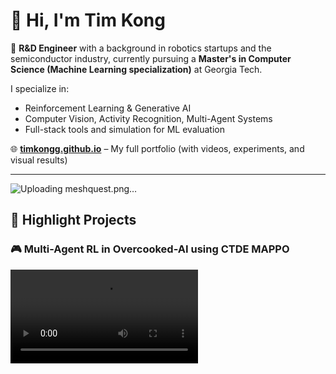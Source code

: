 # 👋 Hi, I'm Tim Kong

🔬 **R&D Engineer** with a background in robotics startups and the semiconductor industry, currently pursuing a **Master's in Computer Science (Machine Learning specialization)** at Georgia Tech.

I specialize in:
- Reinforcement Learning & Generative AI
- Computer Vision, Activity Recognition, Multi-Agent Systems
- Full-stack tools and simulation for ML evaluation

🌐 **[timkongg.github.io](https://timkongg.github.io/)** – My full portfolio (with videos, experiments, and visual results)

---
![Uploading meshquest.png…]()

## 🧠 Highlight Projects

### 🎮 Multi-Agent RL in Overcooked-AI using CTDE MAPPO

<video src='https://github.com/user-attachments/assets/31927998-3be1-40a0-bed3-50c253c63de2' />
![Overcooked Video]()


- Trained agents using **MAPPO with Centralized Training and Decentralized Execution (CTDE)**.
- Designed reward shaping on subgoals and advantage sharing to foster collaboration.
- Achieved **7–11 soups per episode** with emergent asymmetric behaviors across agents.

---


### 🚀 Lunar Lander Continuous Control with SAC

![Lunar Lander Video](https://github.com/user-attachments/assets/7b15533f-aa55-4df7-a03b-5efda48dac72)

- Applied **Soft Actor-Critic** to solve LunarLanderContinuous-v3 in Gym.
- Conducted hyperparameter sweeps on entropy, learning rate, and target update rate.
- Observed learning phases: crash → hover → stable landings (> 200 reward).

---

### 🧱 MeshQuest: Benchmarking and Fine-Tuning Generative 3D Models

![MeshQuest](https://timkongg.github.io/images/meshquest.png)

- Benchmarked **Hunyuan3D, OpenLRM, One-2-3-45, Pixel2Mesh** on 16 stylized low-poly assets.
- Fine-tuned **OpenLRM** on 734 asset dataset with **DINOv2**, **triplane NeRF**, and **TV regularization**.
- Performed **human perceptual survey** and geometric analysis (CD/HD) to quantify improvements.

---

## 📫 Contact

📧 [hkong43@gatech.edu](mailto:hkong43@gatech.edu)  
🌐 [Portfolio](https://timkongg.github.io)  
📍 Vancouver, BC  
💼 [LinkedIn](https://www.linkedin.com/in/timkongcae)  
💻 [GitHub](https://github.com/timkongg)

---

> “Building scalable, research-grade systems at the intersection of ML, simulation, and real-time graphics.”

